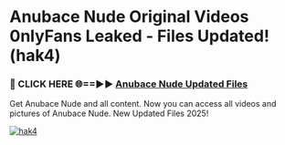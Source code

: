 # Anubace Nude Original Videos 0nlyFans Leaked - Files Updated! (hak4)

<h3>🔴 CLICK HERE 🌐==►► <a href="https://tinyurl.com/yc6ubb5a" rel="nofollow">Anubace Nude Updated Files</a></h3>

Get Anubace Nude and all content. Now you can access all videos and pictures of Anubace Nude. New Updated Files 2025!

[![hak4](https://i.imgur.com/7eu0CRL.gif)](https://tinyurl.com/yc6ubb5a)
